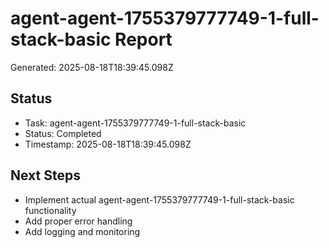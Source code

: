 # agent-agent-1755379777749-1-full-stack-basic Report

Generated: 2025-08-18T18:39:45.098Z

## Status
- Task: agent-agent-1755379777749-1-full-stack-basic
- Status: Completed
- Timestamp: 2025-08-18T18:39:45.098Z

## Next Steps
- Implement actual agent-agent-1755379777749-1-full-stack-basic functionality
- Add proper error handling
- Add logging and monitoring
